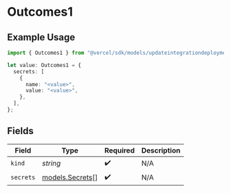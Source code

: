 # Outcomes1

## Example Usage

```typescript
import { Outcomes1 } from "@vercel/sdk/models/updateintegrationdeploymentactionop.js";

let value: Outcomes1 = {
  secrets: [
    {
      name: "<value>",
      value: "<value>",
    },
  ],
};
```

## Fields

| Field                                    | Type                                     | Required                                 | Description                              |
| ---------------------------------------- | ---------------------------------------- | ---------------------------------------- | ---------------------------------------- |
| `kind`                                   | *string*                                 | :heavy_check_mark:                       | N/A                                      |
| `secrets`                                | [models.Secrets](../models/secrets.md)[] | :heavy_check_mark:                       | N/A                                      |